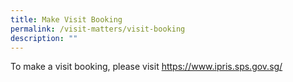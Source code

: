 ```yaml
---
title: Make Visit Booking
permalink: /visit-matters/visit-booking
description: ""
---
```


To make a visit booking, please visit https://www.ipris.sps.gov.sg/